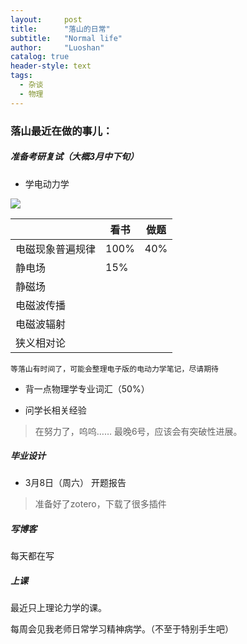 ```yaml
---
layout:     post
title:      "落山的日常"
subtitle:   "Normal life"
author:     "Luoshan"
catalog: true
header-style: text
tags:
  - 杂谈
  - 物理
---
```



### 落山最近在做的事儿：


##### 准备考研复试（大概3月中下旬）

- 学电动力学

![](https://cdn.jsdelivr.net/gh/xunluoshan/xunluoshan.github.io@master/img/attachment/elec-dynamic-exam.png)

|                |  看书  | 做题  |
| -------------- | ----- | ---- |
|  电磁现象普遍规律 | 100% | 40% |
|  静电场        | 15% |     |
|  静磁场        |     |     |
|  电磁波传播    |     |     |
|  电磁波辐射    |     |     |
|  狭义相对论    |     |     |

`等落山有时间了，可能会整理电子版的电动力学笔记，尽请期待`

- 背一点物理学专业词汇（50%）


- 问学长相关经验  
> 在努力了，呜呜……
> 最晚6号，应该会有突破性进展。

##### 毕业设计

- 3月8日（周六） 开题报告
> 准备好了zotero，下载了很多插件
> 


##### 写博客

每天都在写

##### 上课

最近只上理论力学的课。

每周会见我老师日常学习精神病学。（不至于特别手生吧）
